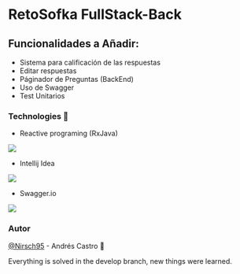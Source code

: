 # RetoSofka FullStack-Back

## Funcionalidades a Añadir:

* Sistema para calificación de las respuestas
* Editar respuestas
* Páginador de Preguntas (BackEnd)
* Uso de Swagger
* Test Unitarios

### Technologies :wrench:

*	Reactive programing (RxJava)

![](https://www.couchbase.com/blog/wp-content/uploads/2018/12/ReactiveX_Logo.png)

* Intellij Idea

![](https://dashboard.snapcraft.io/site_media/appmedia/2017/10/logo_zjwX5FR.png)

*	Swagger.io

![](https://upload.wikimedia.org/wikipedia/commons/a/ab/Swagger-logo.png)

### Autor
[@Nirsch95](https://github.com/Nirsch95) - Andrés Castro :wolf:

Everything is solved in the develop branch, new things were learned.
